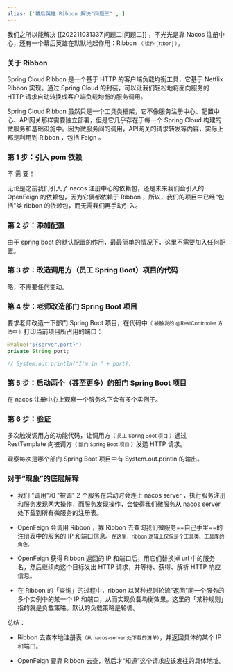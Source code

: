 ```yaml
---
alias: ['幕后英雄 Ribbon 解决"问题三"', ]
---
```


我们之所以能解决 [[202211031337.问题二|问题二]] ，不光光是靠 Nacos 注册中心，还有一个幕后英雄在默默地起作用：Ribbon <small>（ 读作 [ˈrɪbən] ）</small>。

### 关于 Ribbon

Spring Cloud Ribbon 是一个基于 HTTP 的客户端负载均衡工具，它基于 Netflix Ribbon 实现。通过 Spring Cloud 的封装，可以让我们轻松地将面向服务的 HTTP 请求自动转换成客户端负载均衡的服务调用。

Spring Cloud Ribbon 虽然只是一个工具类框架，它不像服务注册中心、配置中心、API网关那样需要独立部署，但是它几乎存在于每一个 Spring Cloud 构建的微服务和基础设施中。因为微服务间的调用，API网关的请求转发等内容，实际上都是利用到 Ribbon ，包括 Feign 。

### 第 1 步：引入 pom 依赖

不 需 要！

无论是之前我们引入了 nacos 注册中心的依赖包，还是未来我们会引入的 OpenFeign 的依赖包，因为它俩都依赖于 Ribbon ，所以，我们的项目中已经"包括"类 ribbon 的依赖包，而无需我们再手动引入。

### 第 2 步：添加配置

由于 spring boot 的默认配置的作用，最最简单的情况下，这里不需要加入任何配置。

### 第 3 步：改造调用方（员工 Spring Boot）项目的代码

略，不需要任何变动。

### 第 4 步：老师改造部门 Spring Boot 项目

要求老师改造一下部门 Spring Boot 项目，在代码中<small>（ 被触发的 @RestControoler 方法中 ）</small>打印当前项目所占用的端口：

```java
@Value("${server.port}")
private String port;

// System.out.println("I'm in " + port);
```

### 第 5 步：启动两个（甚至更多）的部门 Spring Boot 项目

在 nacos 注册中心上观察一个服务名下会有多个实例子。


### 第 6 步：验证

多次触发调用方的功能代码，让调用方<small>（ 员工 Spring Boot 项目 ）</small>通过 RestTemplate 向被调方<small>（ 部门 Spring Boot 项目 ）</small>发送 HTTP 请求。

观察每次是哪个部门 Spring Boot 项目中有 System.out.println 的输出。

### 对于“现象”的底层解释

- 我们 "调用"和 "被调" 2 个服务在启动时会连上 nacos server ，执行服务注册和服务发现两大操作，而服务发现操作，会使得我们微服务从 nacos server 处下载到所有微服务的注册表。

- OpenFeign 会调用 Ribbon ，靠 Ribbon 去查询我们微服务==自己手里==的注册表中的服务的 IP 和端口信息。<small>在这里，ribbon 逻辑上仅仅是个工具类、工具库的角色。</small>

- OpenFeign 获得 Ribbon 返回的 IP 和端口后，用它们替换掉 url 中的服务名，然后继续向这个目标发出 HTTP 请求，并等待、获得、解析 HTTP 响应信息。

- 在 Ribbon 的「查询」的过程中，ribbon 以某种规则轮流“返回”同一个服务的多个实例中的某一个 IP 和端口，从而实现负载均衡效果。这里的「某种规则」指的就是负载策略。默认的负载策略是轮循。

总结：

- Ribbon 去查本地注册表<small>（从 nacos-server 处下载的清单）</small>，并返回具体的某个 IP 和端口。

- OpenFeign 要靠 Ribbon 去查，然后才“知道”这个请求应该发往的具体地址。
